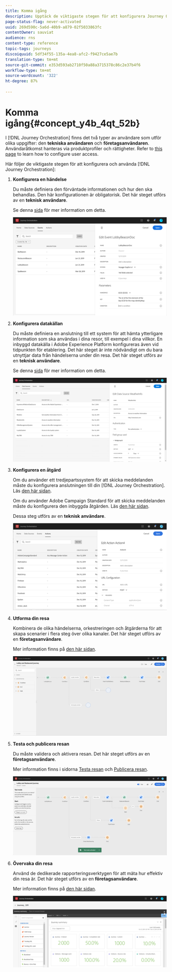 ```yaml
---
title: Komma igång
description: Upptäck de viktigaste stegen för att konfigurera Journey Orchestration och bygga din första resa.
page-status-flag: never-activated
uuid: 269d590c-5a6d-40b9-a879-02f5033863fc
contentOwner: sauviat
audience: rns
content-type: reference
topic-tags: journeys
discoiquuid: 5df34f55-135a-4ea8-afc2-f9427ce5ae7b
translation-type: tm+mt
source-git-commit: e353d593ab2710f50a88a3715378c86c2e37b4f6
workflow-type: tm+mt
source-wordcount: '322'
ht-degree: 87%

---
```



# Komma igång{#concept_y4b_4qt_52b}

I [!DNL Journey Orchestration] finns det två typer av användare som utför olika uppgifter: den **tekniska användaren** och **företagsanvändaren**. Användaråtkomst hanteras via produktprofiler och rättigheter. Refer to [this page](../about/access-management.md) to learn how to configure user access.

Här följer de viktigaste stegen för att konfigurera och använda [!DNL Journey Orchestration]:

1. **Konfigurera en händelse**

   Du måste definiera den förväntade informationen och hur den ska behandlas. Den här konfigurationen är obligatorisk. Det här steget utförs av en **teknisk användare**.

   Se denna [sida](../event/about-events.md) för mer information om detta.

   ![](../assets/journey7.png)

1. **Konfigurera datakällan**

   Du måste definiera en anslutning till ett system för att hämta ytterligare information som ska användas i dina resor, till exempel i dina villkor. En inbyggd datakälla i Adobe Experience Platform konfigureras även vid tidpunkten för etablering. Det här steget är inte nödvändigt om du bara utnyttjar data från händelserna under din resa. Det här steget utförs av en **teknisk användare**.

   Se denna [sida](../datasource/about-data-sources.md) för mer information om detta.

   ![](../assets/journey22.png)

1. **Konfigurera en åtgärd**

   Om du använder ett tredjepartssystem för att skicka meddelanden måste du konfigurera anslutningen till din [!DNL Journey Orchestration]. Läs [den här sidan](../action/about-custom-action-configuration.md).

   Om du använder Adobe Campaign Standard för att skicka meddelanden måste du konfigurera den inbyggda åtgärden. Läs [den här sidan](../action/working-with-adobe-campaign.md).

   Dessa steg utförs av en **teknisk användare**.

   ![](../assets/custom2.png)

1. **Utforma din resa**

   Kombinera de olika händelserna, orkestreringen och åtgärderna för att skapa scenarier i flera steg över olika kanaler. Det här steget utförs av en **företagsanvändare**.

   Mer information finns på [den här sidan](../building-journeys/journey.md).

   ![](../assets/journeyuc2_24.png)

1. **Testa och publicera resan**

   Du måste validera och aktivera resan. Det här steget utförs av en **företagsanvändare**.

   Mer information finns i sidorna [Testa resan](../building-journeys/testing-the-journey.md) och [Publicera resan](../building-journeys/publishing-the-journey.md).

   ![](../assets/journeyuc2_32bis.png)

1. **Övervaka din resa**

   Använd de dedikerade rapporteringsverktygen för att mäta hur effektiv din resa är. Det här steget utförs av en **företagsanvändare**.

   Mer information finns på [den här sidan](../reporting/about-journey-reports.md).

   ![](../assets/dynamic_report_journey_12.png)

